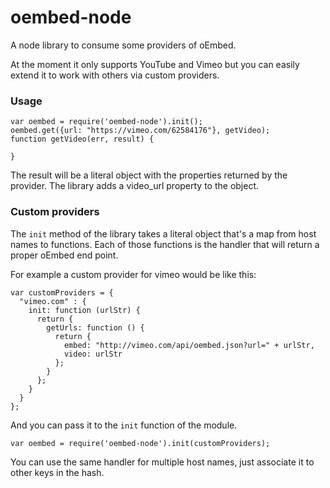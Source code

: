 oembed-node
===========

A node library to consume some providers of oEmbed.

At the moment it only supports YouTube and Vimeo but you can easily extend it to work with others via custom providers.

### Usage

    var oembed = require('oembed-node').init();
    oembed.get({url: "https://vimeo.com/62584176"}, getVideo);
    function getVideo(err, result) {

    }

The result will be a literal object with the properties returned by the provider. The library adds a video_url property to the object.

### Custom providers

The `init` method of the library takes a literal object that's a map from host names to functions. Each of those functions is the handler that will return a proper oEmbed end point.

For example a custom provider for vimeo would be like this:

    var customProviders = {
      "vimeo.com" : {
        init: function (urlStr) {
          return {
            getUrls: function () {
              return {
                embed: "http://vimeo.com/api/oembed.json?url=" + urlStr,
                video: urlStr
              };
            }
          };
        }
      }
    };

And you can pass it to the `init` function of the module.

    var oembed = require('oembed-node').init(customProviders);

You can use the same handler for multiple host names, just associate it to other keys in the hash.
